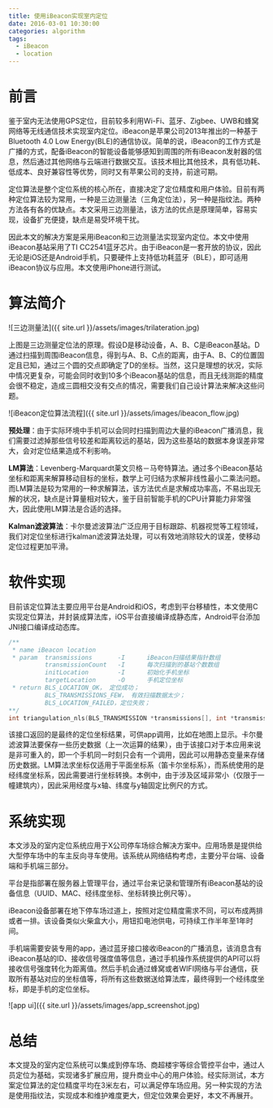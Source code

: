 ```yaml
---
title: 使用iBeacon实现室内定位
date: 2016-03-01 10:30:00
categories: algorithm
tags:
  - iBeacon
  - location
---
```

# 前言
鉴于室内无法使用GPS定位，目前较多利用Wi-Fi、蓝牙、Zigbee、UWB和蜂窝网络等无线通信技术实现室内定位。iBeacon是苹果公司2013年推出的一种基于Bluetooth 4.0 Low Energy(BLE)的通信协议。简单的说，iBeacon的工作方式是广播的方式，配备iBeacon的智能设备能够感知到周围的所有iBeacon发射器的信息，然后通过其他网络与云端进行数据交互。该技术相比其他技术，具有低功耗、低成本、良好兼容性等优势，同时又有苹果公司的支持，前途可期。
<!-- more -->
定位算法是整个定位系统的核心所在，直接决定了定位精度和用户体验。目前有两种定位算法较为常用，一种是三边测量法（三角定位法），另一种是指纹法。两种方法各有各的优缺点。本文采用三边测量法，该方法的优点是原理简单，容易实现，设备扩充便捷，缺点是易受环境干扰。

因此本文的解决方案是采用iBeacon和三边测量法实现室内定位。本文中使用iBeacon基站采用了TI CC2541蓝牙芯片。由于iBeacon是一套开放的协议，因此无论是iOS还是Android手机，只要硬件上支持低功耗蓝牙（BLE），即可适用iBeacon协议与应用。本文使用iPhone进行测试。

# 算法简介
![三边测量法]({{ site.url }}/assets/images/trilateration.jpg)

上图是三边测量定位法的原理。假设D是移动设备，A、B、C是iBeacon基站。D通过扫描到周围iBeacon信息，得到与A、B、C点的距离，由于A、B、C的位置固定且已知，通过三个圆的交点即确定了D的坐标。当然，这只是理想的状况，实际中情况更复杂，可能会同时收到10多个iBeacon基站的信息，而且无线测距的精度会很不稳定，造成三圆相交没有交点的情况，需要我们自己设计算法来解决这些问题。

![iBeacon定位算法流程]({{ site.url }}/assets/images/ibeacon_flow.jpg)

**预处理**：由于实际环境中手机可以会同时扫描到周边大量的iBeacon广播消息，我们需要过滤掉那些信号较差和距离较远的基站，因为这些基站的数据本身误差非常大，会对定位结果造成不利影响。

**LM算法**：Levenberg-Marquardt莱文贝格－马夸特算法。通过多个iBeacon基站坐标和距离来解算移动目标的坐标，数学上可归结为求解非线性最小二乘法问题。而LM算法是较为常用的一种求解算法，该方法优点是求解成功率高，不易出现无解的状况，缺点是计算量相对较大，鉴于目前智能手机的CPU计算能力非常强大，因此使用LM算法是合适的选择。

**Kalman滤波算法**：卡尔曼滤波算法广泛应用于目标跟踪、机器视觉等工程领域，我们对定位坐标进行kalman滤波算法处理，可以有效地消除较大的误差，使移动定位过程更加平滑。

# 软件实现

目前该定位算法主要应用平台是Android和iOS，考虑到平台移植性，本文使用C实现定位算法，并封装成算法库，iOS平台直接编译成静态库，Android平台添加JNI接口编译成动态库。

```c++
/**
 * name iBeacon location
 * param  transmissions       -I      iBeacon扫描结果指针数组
          transmissionCount   -I      每次扫描到的基站个数数组
          initLocation        -I      初始化手机坐标
          targetLocation      -O      手机定位坐标
 * return BLS_LOCATION_OK， 定位成功；
          BLS_TRANSMISSIONS_FEW， 有效扫描数据太少；
          BLS_LOCATION_FAILED，定位失败；
**/
int triangulation_nls(BLS_TRANSMISSION *transmissions[], int *transmissionCount, BLS_LOCATION *initLocation, BLS_LOCATION *location);
```
该接口返回的是最终的定位坐标结果，可供app调用，比如在地图上显示。卡尔曼滤波算法要保存一些历史数据（上一次运算的结果），由于该接口对于本应用来说是非可重入的，即一个手机同一时刻只会有一个调用，因此可以用静态变量来存储历史数据。LM算法求坐标仅适用于平面坐标系（笛卡尔坐标系），而系统使用的是经纬度坐标系，因此需要进行坐标转换。本例中，由于涉及区域非常小（仅限于一幢建筑内），因此采用经度与x轴、纬度与y轴固定比例尺的方式。

# 系统实现
本文涉及的室内定位系统应用于X公司停车场综合解决方案中。应用场景是提供给大型停车场中的车主反向寻车使用。该系统从网络结构考虑，主要分平台端、设备端和手机端三部分。

平台是指部署在服务器上管理平台，通过平台来记录和管理所有iBeacon基站的设备信息（UUID、MAC、经纬度坐标、坐标转换比例尺等）。

iBeacon设备部署在地下停车场过道上，按照对定位精度需求不同，可以布成两排或者一排。该设备类似火柴盒大小，用钮扣电池供电，可持续工作半年至1年时间。

手机端需要安装专用的app，通过蓝牙接口接收iBeacon的广播消息，该消息含有iBeacon基站的ID、接收信号强度值等信息，通过手机操作系统提供的API可以将接收信号强度转化为距离值。然后手机会通过蜂窝或者WIFI网络与平台通信，获取所有基站对应的坐标值等，将所有这些数据送给算法库，最终得到一个经纬度坐标，即是手机的定位坐标。

![app ui]({{ site.url }}/assets/images/app_screenshot.jpg)

# 总结
本文提及的室内定位系统可以集成到停车场、商超楼宇等综合管控平台中，通过人员定位为基础，实现诸多扩展应用，提升商业中心的用户体验。经实际测试，本方案定位算法的定位精度平均在3米左右，可以满足停车场应用。另一种实现的方法是使用指纹法，实现成本和维护难度更大，但定位效果会更好，本文不再展开。
